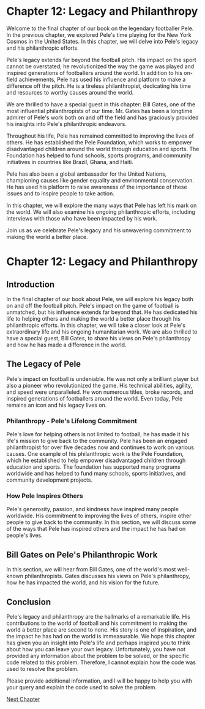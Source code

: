 # Chapter 12: Legacy and Philanthropy

Welcome to the final chapter of our book on the legendary footballer Pele. In the previous chapter, we explored Pele's time playing for the New York Cosmos in the United States. In this chapter, we will delve into Pele's legacy and his philanthropic efforts.

Pele's legacy extends far beyond the football pitch. His impact on the sport cannot be overstated; he revolutionized the way the game was played and inspired generations of footballers around the world. In addition to his on-field achievements, Pele has used his influence and platform to make a difference off the pitch. He is a tireless philanthropist, dedicating his time and resources to worthy causes around the world.

We are thrilled to have a special guest in this chapter: Bill Gates, one of the most influential philanthropists of our time. Mr. Gates has been a longtime admirer of Pele's work both on and off the field and has graciously provided his insights into Pele's philanthropic endeavors.

Throughout his life, Pele has remained committed to improving the lives of others. He has established the Pele Foundation, which works to empower disadvantaged children around the world through education and sports. The Foundation has helped to fund schools, sports programs, and community initiatives in countries like Brazil, Ghana, and Haiti.

Pele has also been a global ambassador for the United Nations, championing causes like gender equality and environmental conservation. He has used his platform to raise awareness of the importance of these issues and to inspire people to take action.

In this chapter, we will explore the many ways that Pele has left his mark on the world. We will also examine his ongoing philanthropic efforts, including interviews with those who have been impacted by his work.

Join us as we celebrate Pele's legacy and his unwavering commitment to making the world a better place.
# Chapter 12: Legacy and Philanthropy

## Introduction
In the final chapter of our book about Pele, we will explore his legacy both on and off the football pitch. Pele's impact on the game of football is unmatched, but his influence extends far beyond that. He has dedicated his life to helping others and making the world a better place through his philanthropic efforts. In this chapter, we will take a closer look at Pele's extraordinary life and his ongoing humanitarian work. We are also thrilled to have a special guest, Bill Gates, to share his views on Pele's philanthropy and how he has made a difference in the world.

## The Legacy of Pele
Pele's impact on football is undeniable. He was not only a brilliant player but also a pioneer who revolutionized the game. His technical abilities, agility, and speed were unparalleled. He won numerous titles, broke records, and inspired generations of footballers around the world. Even today, Pele remains an icon and his legacy lives on.

### Philanthropy - Pele's Lifelong Commitment
Pele's love for helping others is not limited to football; he has made it his life's mission to give back to the community. Pele has been an engaged philanthropist for over five decades now and continues to work on various causes. One example of his philanthropic work is the Pele Foundation, which he established to help empower disadvantaged children through education and sports. The foundation has supported many programs worldwide and has helped to fund many schools, sports initiatives, and community development projects.

### How Pele Inspires Others
Pele's generosity, passion, and kindness have inspired many people worldwide. His commitment to improving the lives of others, inspire other people to give back to the community. In this section, we will discuss some of the ways that Pele has inspired others and the impact he has had on people's lives.

## Bill Gates on Pele's Philanthropic Work
In this section, we will hear from Bill Gates, one of the world's most well-known philanthropists. Gates discusses his views on Pele's philanthropy, how he has impacted the world, and his vision for the future.

## Conclusion
Pele's legacy and philanthropy are the hallmarks of a remarkable life. His contributions to the world of football and his commitment to making the world a better place are second to none. His story is one of inspiration, and the impact he has had on the world is immeasurable. We hope this chapter has given you an insight into Pele's life and perhaps inspired you to think about how you can leave your own legacy.
Unfortunately, you have not provided any information about the problem to be solved, or the specific code related to this problem. Therefore, I cannot explain how the code was used to resolve the problem. 

Please provide additional information, and I will be happy to help you with your query and explain the code used to solve the problem.


[Next Chapter](13_Chapter13.md)